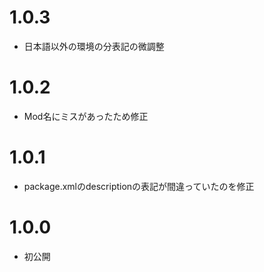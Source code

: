# 1.0.3

  - 日本語以外の環境の分表記の微調整



# 1.0.2

  - Mod名にミスがあったため修正



# 1.0.1

  - package.xmlのdescriptionの表記が間違っていたのを修正



# 1.0.0

  - 初公開